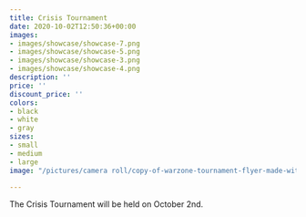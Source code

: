 ```yaml
---
title: Crisis Tournament
date: 2020-10-02T12:50:36+00:00
images:
- images/showcase/showcase-7.png
- images/showcase/showcase-5.png
- images/showcase/showcase-3.png
- images/showcase/showcase-4.png
description: ''
price: ''
discount_price: ''
colors:
- black
- white
- gray
sizes:
- small
- medium
- large
image: "/pictures/camera roll/copy-of-warzone-tournament-flyer-made-with-postermywall-1.jpg"

---
```

The Crisis Tournament will be held on October 2nd.